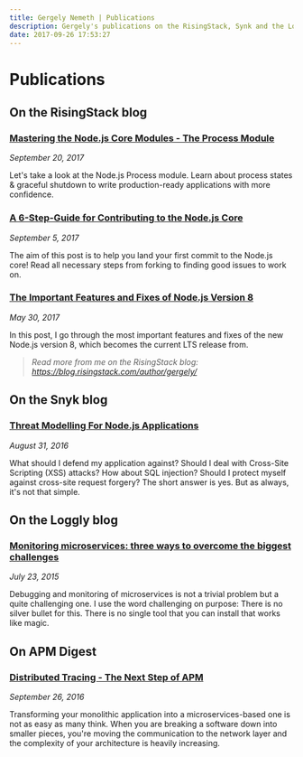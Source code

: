 ```yaml
---
title: Gergely Nemeth | Publications
description: Gergely's publications on the RisingStack, Synk and the Loggly blog
date: 2017-09-26 17:53:27
---
```


# Publications

## On the RisingStack blog

### [Mastering the Node.js Core Modules - The Process Module](https://blog.risingstack.com/mastering-the-node-js-core-modules-the-process-module/)

*September 20, 2017*

Let's take a look at the Node.js Process module. Learn about process states & graceful shutdown to write production-ready applications with more confidence.

### [A 6-Step-Guide for Contributing to the Node.js Core](https://blog.risingstack.com/contributing-to-the-node-js-core/)

*September 5, 2017*

The aim of this post is to help you land your first commit to the Node.js core! Read all necessary steps from forking to finding good issues to work on.

### [The Important Features and Fixes of Node.js Version 8](https://blog.risingstack.com/important-features-fixes-node-js-version-8/)

*May 30, 2017*

In this post, I go through the most important features and fixes of the new Node.js version 8, which becomes the current LTS release from.

> *Read more from me on the RisingStack blog: https://blog.risingstack.com/author/gergely/*

## On the Snyk blog

### [Threat Modelling For Node.js Applications](https://snyk.io/blog/nodejs-attack-tree-modelling/)

*August 31, 2016*

What should I defend my application against? Should I deal with Cross-Site Scripting (XSS) attacks? How about SQL injection? Should I protect myself against cross-site request forgery? The short answer is yes. But as always, it's not that simple.

## On the Loggly blog

### [Monitoring microservices: three ways to overcome the biggest challenges](https://www.loggly.com/blog/monitoring-microservices-three-ways-to-overcome-the-biggest-challenges/)

*July 23, 2015*

Debugging and monitoring of microservices is not a trivial problem but a quite challenging one. I use the word challenging on purpose: There is no silver bullet for this. There is no single tool that you can install that works like magic.

## On APM Digest

### [Distributed Tracing - The Next Step of APM](http://www.apmdigest.com/distributed-tracing-the-next-step-of-apm)

*September 26, 2016*

Transforming your monolithic application into a microservices-based one is not as easy as many think. When you are breaking a software down into smaller pieces, you're moving the communication to the network layer and the complexity of your architecture is heavily increasing.
